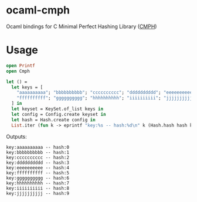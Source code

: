 # ocaml-cmph
Ocaml bindings for C Minimal Perfect Hashing Library ([CMPH](http://cmph.sourceforge.net/))

# Usage

```ocaml
open Printf
open Cmph

let () =
  let keys = [
    "aaaaaaaaaa"; "bbbbbbbbbb"; "cccccccccc"; "dddddddddd"; "eeeeeeeeee"; 
    "ffffffffff"; "gggggggggg"; "hhhhhhhhhh"; "iiiiiiiiii"; "jjjjjjjjjj"
  ] in
  let keyset = KeySet.of_list keys in
  let config = Config.create keyset in
  let hash = Hash.create config in
  List.iter (fun k -> eprintf "key:%s -- hash:%d\n" k (Hash.hash hash k)) keys
```

Outputs:
```
key:aaaaaaaaaa -- hash:0
key:bbbbbbbbbb -- hash:1
key:cccccccccc -- hash:2
key:dddddddddd -- hash:3
key:eeeeeeeeee -- hash:4
key:ffffffffff -- hash:5
key:gggggggggg -- hash:6
key:hhhhhhhhhh -- hash:7
key:iiiiiiiiii -- hash:8
key:jjjjjjjjjj -- hash:9
```
